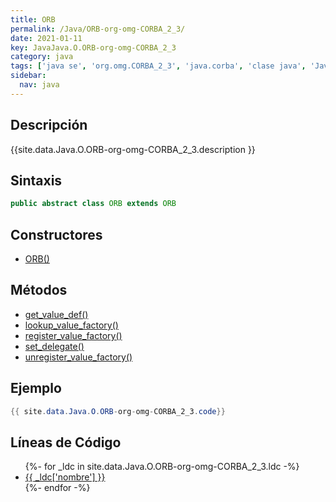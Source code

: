 ```yaml
---
title: ORB
permalink: /Java/ORB-org-omg-CORBA_2_3/
date: 2021-01-11
key: JavaJava.O.ORB-org-omg-CORBA_2_3
category: java
tags: ['java se', 'org.omg.CORBA_2_3', 'java.corba', 'clase java', 'Java 1.0']
sidebar: 
  nav: java
---
```


## Descripción
{{site.data.Java.O.ORB-org-omg-CORBA_2_3.description }}

## Sintaxis
~~~java
public abstract class ORB extends ORB
~~~

## Constructores
* [ORB()](/Java/ORB-org-omg-CORBA_2_3/ORB/)

## Métodos
* [get_value_def()](/Java/ORB-org-omg-CORBA_2_3/get_value_def)
* [lookup_value_factory()](/Java/ORB-org-omg-CORBA_2_3/lookup_value_factory)
* [register_value_factory()](/Java/ORB-org-omg-CORBA_2_3/register_value_factory)
* [set_delegate()](/Java/ORB-org-omg-CORBA_2_3/set_delegate)
* [unregister_value_factory()](/Java/ORB-org-omg-CORBA_2_3/unregister_value_factory)

## Ejemplo
~~~java
{{ site.data.Java.O.ORB-org-omg-CORBA_2_3.code}}
~~~

## Líneas de Código
<ul>
{%- for _ldc in site.data.Java.O.ORB-org-omg-CORBA_2_3.ldc -%}
   <li>
       <a href="{{_ldc['url'] }}">{{ _ldc['nombre'] }}</a>
   </li>
{%- endfor -%}
</ul>
